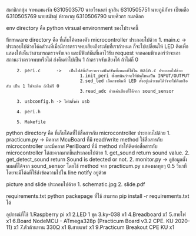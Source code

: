 สมาชิกกลุ่ม จาพนมนงรัก
6310503570 นายวีรนนท์ ธุวสิน
6310505751 นายภูมิภัทร เปี่ยมลือ
6310505769 นายสมัชญ์ ห้าวหาญ
6310506790 นายศิวกร กมลดิลก


env directory
    คือ python virsual environment ของโปรเจคนี้

firmware directory
    คือ ที่เก็บโค้ดของตัว microcontroller ประกอบไปด้วย
        1. main.c      ->   ประกอบไปด้วยโค้ดส่วนที่เมื่อมีการตรวจพบเสียงถึงระดับที่เรากำหนด ก็จะไปเปลี่ยนให้ LED ติดเพื่อแสดงให้เห็นว่าสามารถตรวจจับเจอ 
                            และมีฟังก์ชันที่เอาไว้รับ request จากคอมพิวเตอร์ว่าจะเอาสถานะว่าตรวจพบหรือไม่ ส่งคืนค่าไปเป็น 1 ถ้าตรวจจับเสียงได้ ถ้าไม่ก็ 0

        2. peri.c      ->   เป็นไฟล์ที่เก็บรวบรวมฟังก์ชันทั้งหมดที่ใช้ใน main.c ประกอบไปด้วย 
                                1.init_peri ตั้งขาพินว่าจะให้พินไหนเป็น INPUT/OUTPUT
                                2.sed_led เลือกขาพินที่ LED ตั้งอยู่แล้วเซตได้ว่าจะให้ติดหรือดับ เป็น 1 ไฟจะติด ถ้าไม่ก็ 0
                                3.read_adc อ่านค่าเสียงที่ได้จาก sound_sensor

        3. usbconfig.h -> ไฟล์ตั้งค่า usb

        4. peri.h

        5. Makefile

python directory
    คือ ที่เก็บโค้ดที่ใช้สื่อสารกับ microcontroller ประกอบไปด้วย
        1. practicum.py ->  มีคลาส McuBoard ที่มี read/write method ใช้สื่อสารกับ microcontroller และมีคลาส PeriBoard ที่มี method
                            ทำให้ติดต่อสื่อสารกับ microcontroller ได้สะดวกมากขึ้นประกอบไปด้วย
                                1. get_sound return sound value.
                                2. get_detect_sound return  Sound is detected or not.
        2. monitor.py   ->  ดูข้อมูลตั้งหมดที่ได้จาก sound_sensor โดยใช้ method จาก practicum.py แสดงผลทุกๆ 0.5 วินาที
                            โดยจะมีโค้ดที่ใช้ส่งข้อความไปใน line notify อยู่ด้วย

picture and slide ประกอบไปด้วย
    1. schematic.jpg
    2. slide.pdf

requirements.txt
    python packepage ที่ใช้ สามารถ pip install -r requirements.txt ได้


อุปกรณ์ที่ใช้
1.Raspberry pi x1
2.LED 1 ชุด
3.ky-038 x1
4.Breadboard x1
5.สายไฟ x1
6.Board NodeMCU - ATmega328p (Practicum Board v3.2 CPE. KU 2020-11) x1
7.ตัวต้านทาน 330Ω x1
8.สายแพร์ x1
9.Practicum Breakout CPE KU x1